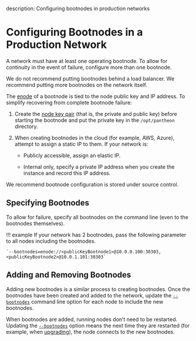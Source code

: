 description: Configuring bootnodes in production networks    
<!--- END of page meta data -->

# Configuring Bootnodes in a Production Network 

A network must have at least one operating bootnode. To allow for continuity in the event of failure, 
configure more than one bootnode. 

We do not recommend putting bootnodes behind a load balancer. We recommend putting more bootnodes on the network itself. 

The [enode](../../Concepts/Node-Keys.md#enode-url) of a bootnode is tied to the node public key and IP address. 
To simplify recovering from complete bootnode failure: 

1. Create the [node key pair](../../Concepts/Node-Keys.md) (that is, the private and public key) before starting the bootnode and put
the private key in the `/opt/pantheon` directory.
1. When creating bootnodes in the cloud (for example, AWS, Azure), attempt to assign a static IP to them. If your network is: 
  
    * Publicly accessible, assign an elastic IP. 
   
    * Internal only, specify a private IP address when you create the instance and record this IP address. 

We recommend bootnode configuration is stored under source control. 

## Specifying Bootnodes 

To allow for failure, specify all bootnodes on the command line (even to the bootnodes themselves). 

!!! example 
    If your network has 2 bootnodes, pass the following parameter to all nodes including the bootnodes. 
   
    `--bootnodes=enode://<publicKeyBootnode1>@10.0.0.100:30303, <publicKeyBootnode2>@10.0.1.101:30303`
    

## Adding and Removing Bootnodes 

Adding new bootnodes is a similar process to creating bootnodes. Once the bootnodes have been created and added to the network,
update the [`--bootnodes`](../../Reference/Pantheon-CLI/Pantheon-CLI-Syntax.md#bootnodes) command line option for each node to include the new bootnodes. 

When bootnodes are added, running nodes don’t need to be restarted. Updating the [`--bootnodes`](../../Reference/Pantheon-CLI/Pantheon-CLI-Syntax.md#bootnodes)
option means the next time they are restarted (for example, when [upgrading](../Upgrade/Upgrade-Network.md)), 
the node connects to the new bootnodes.  
